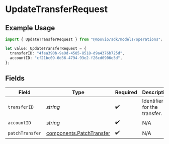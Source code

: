 # UpdateTransferRequest

## Example Usage

```typescript
import { UpdateTransferRequest } from "@moovio/sdk/models/operations";

let value: UpdateTransferRequest = {
  transferID: "4fea390b-9e9d-4585-8518-d9a4376b725d",
  accountID: "cf21bc09-6d36-4794-93e2-f26cd0906e5d",
};
```

## Fields

| Field                                                                | Type                                                                 | Required                                                             | Description                                                          |
| -------------------------------------------------------------------- | -------------------------------------------------------------------- | -------------------------------------------------------------------- | -------------------------------------------------------------------- |
| `transferID`                                                         | *string*                                                             | :heavy_check_mark:                                                   | Identifier for the transfer.                                         |
| `accountID`                                                          | *string*                                                             | :heavy_check_mark:                                                   | N/A                                                                  |
| `patchTransfer`                                                      | [components.PatchTransfer](../../models/components/patchtransfer.md) | :heavy_check_mark:                                                   | N/A                                                                  |